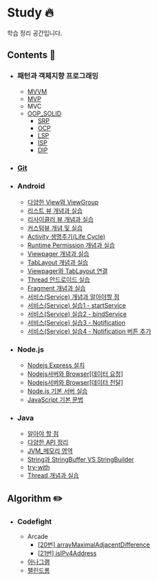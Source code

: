 # Study :fire:
학습 정리 공간입니다.

## Contents :green_book:
- ### 패턴과 객체지향 프로그래밍
  - [MVVM](http://heepie.tistory.com/212)
  - [MVP](http://heepie.tistory.com/219) 
  - MVC
  - [OOP_SOLID](https://github.com/Heepie/Study/tree/master/Contents/Java/OOP_SOLID)
    - [SRP](https://github.com/Heepie/Study/tree/master/Contents/Java/OOP_SOLID/SRP)
    - [OCP](https://github.com/Heepie/Study/tree/master/Contents/Java/OOP_SOLID/OCP)
    - [LSP](https://github.com/Heepie/Study/tree/master/Contents/Java/OOP_SOLID/LSP)
    - [ISP](https://github.com/Heepie/Study/tree/master/Contents/Java/OOP_SOLID/ISP)
    - [DIP](https://github.com/Heepie/Study/tree/master/Contents/Java/OOP_SOLID/DIP)

- ### [Git](https://github.com/Heepie/Study/tree/master/Contents/Git)

- ### Android
  - [다양한 View와 ViewGroup](https://github.com/Heepie/Study/tree/master/Contents/Android/다양한%20View와%20ViewGroup)
  - [리스트 뷰 개념과 실습](https://github.com/Heepie/Study/blob/master/Contents/Android/리스트%20뷰%20개념과%20실습/Readme.md)
  - [리사이클러 뷰 개념과 실습](https://github.com/Heepie/Study/tree/master/Contents/Android/리사이클러%20뷰%20개념과%20실습)
  - [커스텀뷰 개념 및 실습](https://github.com/Heepie/Study/tree/master/Contents/Android/커스텀뷰%20개념%20및%20실습)
  - [Activity 생명주기(Life Cycle)](https://github.com/Heepie/Study/tree/master/Contents/Android/Activity%20생명주기(Life%20Cycle))
  - [Runtime Permission 개념과 실습
](https://github.com/Heepie/Study/tree/master/Contents/Android/Runtime%20Permission%20개념과%20실습)
  - [Viewpager 개념과 실습](https://github.com/Heepie/Study/tree/master/Contents/Android/Viewpager%20개념과%20실습)
  - [TabLayout 개념과 실습](https://github.com/Heepie/Study/tree/master/Contents/Android/TabLayout%20개념과%20실습)
  - [Viewpager와 TabLayout 연결](https://github.com/Heepie/Study/tree/master/Contents/Android/Viewpager와%20TabLayout%20연결)
  - [Thread 안드로이드 실습](https://github.com/Heepie/Study/tree/master/Contents/Android/Thread%20안드로이드%20실습)
  - [Fragment 개념과 실습](https://github.com/Heepie/Study/tree/master/Contents/Android/Fragment%20개념과%20실습)
  - [서비스(Service) 개념과 알아야할 점](https://github.com/Heepie/Study/tree/master/Contents/Android/서비스(Service)%20개념과%20알아야할%20점)
  - [서비스(Service) 실습1 - startService](https://github.com/Heepie/Study/tree/master/Contents/Android/서비스(Service)%20실습1%20-%20startService)
  - [서비스(Service) 실습2 - bindService](https://github.com/Heepie/Study/blob/master/Contents/Android/서비스(Service)%20실습2%20-%20bindService/)
  - [서비스(Service) 실습3 - Notification](https://github.com/Heepie/Study/tree/master/Contents/Android/서비스(Service)%20실습3%20-%20Notification)
  - [서비스(Service) 실습4 - Notification 버튼 추가](https://github.com/Heepie/Study/tree/master/Contents/Android/서비스(Service)%20실습4%20-%20Notification%20버튼%20추가)

- ### Node.js
  - [Nodejs Express 설치](http://heepie.tistory.com/205)
  - [Nodejs서버와 Browser[데이터 요청]](https://github.com/Heepie/Study/tree/master/Contents/Node/Nodejs서버와%20Browser%5B데이터%20요청%5D)
  - [Nodejs서버와 Browser[데이터 전달]](https://github.com/Heepie/Study/tree/master/Contents/Node/Nodejs서버와%20Browser%5B데이터%20전달%5D)
  - [Node.js 기본 서버 실습](https://github.com/Heepie/Study/tree/master/Contents/Node/Node.js%20기본%20서버%20실습)
  - [JavaScript 기본 문법](https://github.com/Heepie/Study/tree/master/Contents/Node/Javscript%20문법)

- ### Java
  - [알아야 할 점](https://github.com/Heepie/Study/tree/master/Contents/Java/알아야%20할%20점)
  - [다양한 API 정리](https://github.com/Heepie/Study/tree/master/Contents/Java/다양한%20API%20정리)
  - [JVM_메모리 영역](https://github.com/Heepie/Study/tree/master/Contents/Java/JVM%20메모리%20영역)
  - [String과 StringBuffer VS StringBuilder](https://github.com/Heepie/Study/tree/master/Contents/Java/String과%20StringBuffer%20VS%20StringBuilder)
  - [try-with](https://github.com/Heepie/Study/tree/master/Contents/Java/try-with)
  - [Thread 개념과 실습](https://github.com/Heepie/Study/tree/master/Contents/Java/Thread%20개념과%20실습)



## Algorithm :pencil2:
- ### Codefight
  - Arcade
    - [[20번] arrayMaximalAdjacentDifference](https://github.com/Heepie/Study/tree/master/Algorithm/codefight/Arcade/%5B20번%5D%20arrayMaximalAdjacentDifference)
    - [[21번] isIPv4Address](https://github.com/Heepie/Study/tree/master/Algorithm/codefight/Arcade/%5B21번%5D%20isIPv4Address)
  - [아나그램](https://github.com/Heepie/Study/tree/master/Algorithm/codefight/Anagram)
  - [팰린드롬](https://github.com/Heepie/Study/tree/master/Algorithm/codefight/Palindrome)
